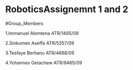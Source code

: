 # RoboticsAssignemnt 1 and 2

#Group_Members

1.Immanuel Alemtena  ATR/1495/09

2.Sinkumen Aseffa    ATR/5357/09

3.Tesfaye Berhanu    ATR/4668/09

4.Yohannes Getachew  ATR/8465/09
